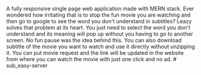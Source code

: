 A fully responsive single page web application made with MERN stack.
Ever wondered how irritating that is to stop the fun movie you are
watching and then go to google to see the word you don't understand in
subtitles?
Leazy solves that problem at its heart. You just need to select the word
you don't understand and its meaning will pop up without you having to
go to another screen. No fun pause was the idea behind this.
You can also download subtitle of the movie you want to watch and use it
directly without unzipping it.
You can put movie request and the link will be updated in the website
from where you can watch the movie with just one click and no ad.
#   s u b _ e a s y - s e r v e r  
 